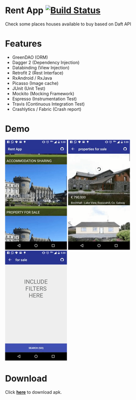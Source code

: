 # Rent App [![Build Status](https://travis-ci.org/PedroOkawa/rent-app.svg?branch=master)](https://travis-ci.org/PedroOkawa/rent-app)

Check some places houses available to buy based on Daft API

# Features

* GreenDAO (ORM)
* Dagger 2 (Dependency Injection)
* Databinding (View Injection)
* Retrofit 2 (Rest Interface)
* RxAndroid / RxJava
* Picasso (Image cache)
* JUnit (Unit Test)
* Mockito (Mocking Framework)
* Espresso (Instrumentation Test)
* Travis (Continuous Integration Test)
* Crashlytics / Fabric (Crash report)

# Demo

![Preview 1](https://github.com/PedroOkawa/gallery-res/blob/master/preview_1.gif)
![Preview 2](https://github.com/PedroOkawa/gallery-res/blob/master/preview_2.gif)
![Preview 3](https://github.com/PedroOkawa/gallery-res/blob/master/preview_3.gif)

# Download
Click **[here]** to download apk.

[//]: # (These are reference links used in the body of this note and get stripped out when the markdown processor does it's job. There is no need to format nicely because it shouldn't be seen. Thanks SO - http://stackoverflow.com/questions/4823468/store-comments-in-markdown-syntax)

   [here]: <https://github.com/PedroOkawa/gallery-res/raw/master/rent-app.apk>
